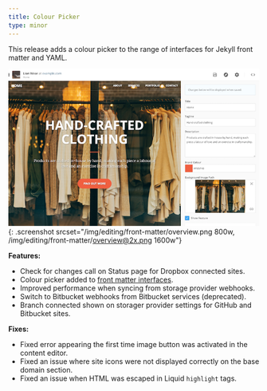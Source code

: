```yaml
---
title: Colour Picker
type: minor
---
```


This release adds a colour picker to the range of interfaces for Jekyll front matter and YAML.

![CloudCannon front matter interface including new colour picker](/img/editing/front-matter/overview.png){: .screenshot srcset="/img/editing/front-matter/overview.png 800w, /img/editing/front-matter/overview@2x.png 1600w"}

**Features:**

* Check for changes call on Status page for Dropbox connected sites.
* Colour picker added to [front matter interfaces](/editing/front-matter/).
* Improved performance when syncing from storage provider webhooks.
* Switch to Bitbucket webhooks from Bitbucket services (deprecated).
* Branch connected shown on storager provider settings for GitHub and Bitbucket sites.

**Fixes:**

* Fixed error appearing the first time image button was activated in the content editor.
* Fixed an issue where site icons were not displayed correctly on the base domain section.
* Fixed an issue when HTML was escaped in Liquid `highlight` tags.
